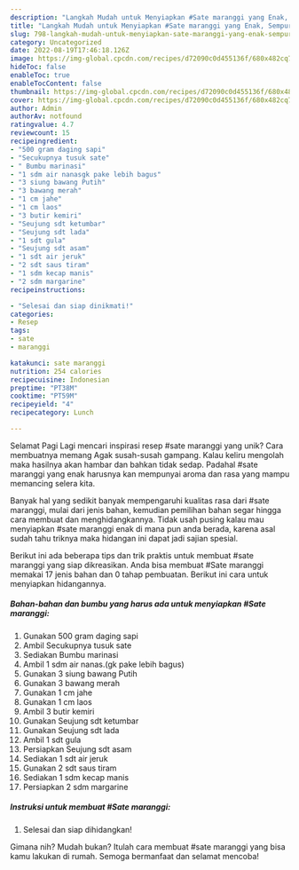 ```yaml
---
description: "Langkah Mudah untuk Menyiapkan #Sate maranggi yang Enak, Sempurna"
title: "Langkah Mudah untuk Menyiapkan #Sate maranggi yang Enak, Sempurna"
slug: 798-langkah-mudah-untuk-menyiapkan-sate-maranggi-yang-enak-sempurna
category: Uncategorized
date: 2022-08-19T17:46:18.126Z
image: https://img-global.cpcdn.com/recipes/d72090c0d455136f/680x482cq70/sate-maranggi-foto-resep-utama.jpg
hideToc: false
enableToc: true
enableTocContent: false
thumbnail: https://img-global.cpcdn.com/recipes/d72090c0d455136f/680x482cq70/sate-maranggi-foto-resep-utama.jpg
cover: https://img-global.cpcdn.com/recipes/d72090c0d455136f/680x482cq70/sate-maranggi-foto-resep-utama.jpg
author: Admin
authorAv: notfound
ratingvalue: 4.7
reviewcount: 15
recipeingredient:
- "500 gram daging sapi"
- "Secukupnya tusuk sate"
- " Bumbu marinasi"
- "1 sdm air nanasgk pake lebih bagus"
- "3 siung bawang Putih"
- "3 bawang merah"
- "1 cm jahe"
- "1 cm laos"
- "3 butir kemiri"
- "Seujung sdt ketumbar"
- "Seujung sdt lada"
- "1 sdt gula"
- "Seujung sdt asam"
- "1 sdt air jeruk"
- "2 sdt saus tiram"
- "1 sdm kecap manis"
- "2 sdm margarine"
recipeinstructions:

- "Selesai dan siap dinikmati!"
categories:
- Resep
tags:
- sate
- maranggi

katakunci: sate maranggi 
nutrition: 254 calories
recipecuisine: Indonesian
preptime: "PT38M"
cooktime: "PT59M"
recipeyield: "4"
recipecategory: Lunch

---
```



Selamat Pagi Lagi mencari inspirasi resep #sate maranggi yang unik? Cara membuatnya memang Agak susah-susah gampang. Kalau keliru mengolah maka hasilnya akan hambar dan bahkan tidak sedap. Padahal #sate maranggi yang enak harusnya kan mempunyai aroma dan rasa yang mampu memancing selera kita.




Banyak hal yang sedikit banyak mempengaruhi kualitas rasa dari #sate maranggi, mulai dari jenis bahan, kemudian pemilihan bahan segar hingga cara membuat dan menghidangkannya. Tidak usah pusing kalau mau menyiapkan #sate maranggi enak di mana pun anda berada, karena asal sudah tahu triknya maka hidangan ini dapat jadi sajian spesial.


Berikut ini ada beberapa tips dan trik praktis untuk membuat #sate maranggi yang siap dikreasikan. Anda bisa membuat #Sate maranggi memakai 17 jenis bahan dan 0 tahap pembuatan. Berikut ini cara untuk menyiapkan hidangannya.

<!--inarticleads1-->

##### Bahan-bahan dan bumbu yang harus ada untuk menyiapkan #Sate maranggi:

1. Gunakan 500 gram daging sapi
1. Ambil Secukupnya tusuk sate
1. Sediakan  Bumbu marinasi
1. Ambil 1 sdm air nanas.(gk pake lebih bagus)
1. Gunakan 3 siung bawang Putih
1. Gunakan 3 bawang merah
1. Gunakan 1 cm jahe
1. Gunakan 1 cm laos
1. Ambil 3 butir kemiri
1. Gunakan Seujung sdt ketumbar
1. Gunakan Seujung sdt lada
1. Ambil 1 sdt gula
1. Persiapkan Seujung sdt asam
1. Sediakan 1 sdt air jeruk
1. Gunakan 2 sdt saus tiram
1. Sediakan 1 sdm kecap manis
1. Persiapkan 2 sdm margarine




<!--inarticleads2-->

##### Instruksi untuk membuat #Sate maranggi:


1. Selesai dan siap dihidangkan!



Gimana nih? Mudah bukan? Itulah cara membuat #sate maranggi yang bisa kamu lakukan di rumah. Semoga bermanfaat dan selamat mencoba!
